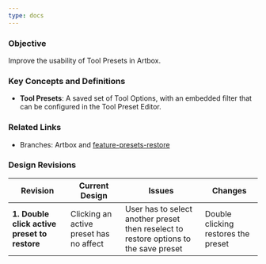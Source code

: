 ```yaml
---
type: docs
---
```


### Objective

Improve the usability of Tool Presets in Artbox.

### Key Concepts and Definitions

- **Tool Presets**: A saved set of Tool Options, with an embedded filter that can be configured in the Tool Preset Editor.

### Related Links

- Branches: Artbox and [feature-presets-restore](https://gitlab.gnome.org/pixelmixer/artbox/-/tree/feature-presets-restore?ref_type=heads)

### Design Revisions

| **Revision**  | **Current Design**  | **Issues**  | **Changes** |
|--------------------------------------------|---------------------------------------------------------------------------------------------|----------------------------------------------------------------------------------------------|-----------------------------------------------------------|
| **1. Double click active preset to restore** | Clicking an active preset has no affect | User has to select another preset then reselect to restore options to the save preset | Double clicking restores the preset

